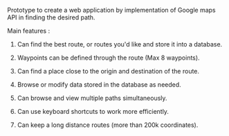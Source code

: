 Prototype to create a web application by implementation of Google maps API in finding the desired path.

Main features :

1. Can find the best route, or routes you'd like and store it into a database.

2. Waypoints can be defined through the route (Max 8 waypoints).

3. Can find a place close to the origin and destination of the route.

4. Browse or modify data stored in the database as needed.

5. Can browse and view multiple paths simultaneously.

6. Can use keyboard shortcuts to work more efficiently.

7. Can keep a long distance routes (more than 200k coordinates).